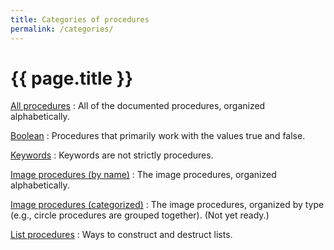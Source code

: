 ```yaml
---
title: Categories of procedures
permalink: /categories/
---
```

# {{ page.title }}

[All procedures](../procs)
  : All of the documented procedures, organized alphabetically.

[Boolean](boolean)
  : Procedures that primarily work with the values true and false.

[Keywords](keywords)
  : Keywords are not strictly procedures. 
    
[Image procedures (by name)](image)
  : The image procedures, organized alphabetically.

[Image procedures (categorized)](image-alt)
  : The image procedures, organized by type (e.g., circle procedures
    are grouped together). (Not yet ready.)

[List procedures](list)
  : Ways to construct and destruct lists.
